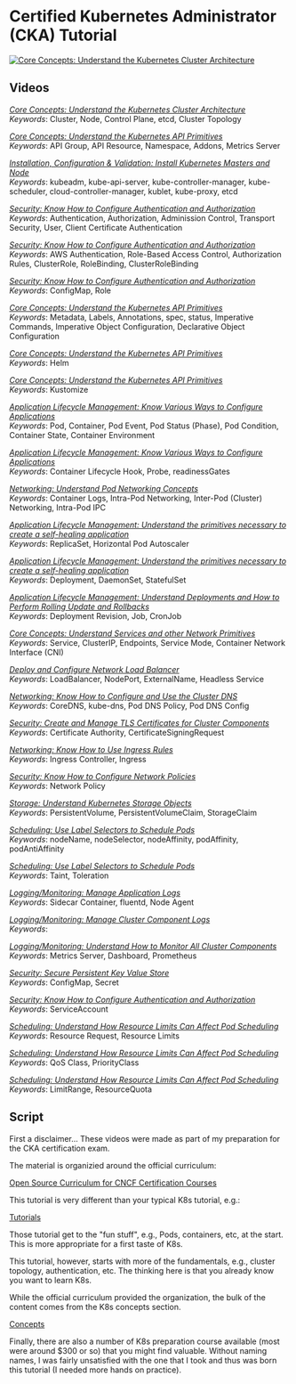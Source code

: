 # Certified Kubernetes Administrator (CKA) Tutorial

[![Core Concepts: Understand the Kubernetes Cluster Architecture](http://img.youtube.com/vi/VdkDxGsQhmY/0.jpg)](https://youtu.be/VdkDxGsQhmY)

## Videos

*[Core Concepts: Understand the Kubernetes Cluster Architecture](01-understand-the-kubernetes-cluster-architecture)*  
*Keywords*: Cluster, Node, Control Plane, etcd, Cluster Topology

*[Core Concepts: Understand the Kubernetes API Primitives](02-understand-the-kubernetes-api-primitives)*  
*Keywords*: API Group, API Resource, Namespace, Addons, Metrics Server

*[Installation, Configuration & Validation: Install Kubernetes Masters and Node](03-install-kubernetes-masters-and-nodes)*  
*Keywords*: kubeadm, kube-api-server, kube-controller-manager, kube-scheduler, cloud-controller-manager, kublet, kube-proxy, etcd

*[Security: Know How to Configure Authentication and Authorization](04-know-how-to-configure-authentication-and-authorization)*  
*Keywords*: Authentication, Authorization, Adminission Control, Transport Security, User, Client Certificate Authentication

*[Security: Know How to Configure Authentication and Authorization](05-know-how-to-configure-authentication-and-authorization)*  
*Keywords*: AWS Authentication, Role-Based Access Control, Authorization Rules, ClusterRole, RoleBinding, ClusterRoleBinding

*[Security: Know How to Configure Authentication and Authorization](06-know-how-to-configure-authentication-and-authorization)*  
*Keywords*: ConfigMap, Role

*[Core Concepts: Understand the Kubernetes API Primitives](07-understand-the-kubernetes-api-primitives)*  
*Keywords*: Metadata, Labels, Annotations, spec, status, Imperative Commands, Imperative Object Configuration, Declarative Object Configuration

*[Core Concepts: Understand the Kubernetes API Primitives](08-understand-the-kubernetes-api-primitives)*  
*Keywords*: Helm

*[Core Concepts: Understand the Kubernetes API Primitives](09-understand-the-kubernetes-api-primitives)*  
*Keywords*: Kustomize

*[Application Lifecycle Management: Know Various Ways to Configure Applications](10-know-various-ways-to-configure-applications)*  
*Keywords*: Pod, Container, Pod Event, Pod Status (Phase), Pod Condition, Container State, Container Environment

*[Application Lifecycle Management: Know Various Ways to Configure Applications](11-know-various-ways-to-configure-applications)*  
*Keywords*: Container Lifecycle Hook, Probe, readinessGates

*[Networking: Understand Pod Networking Concepts](12-understand-pod-networking-concepts)*  
*Keywords*: Container Logs, Intra-Pod Networking, Inter-Pod (Cluster) Networking, Intra-Pod IPC

*[Application Lifecycle Management: Understand the primitives necessary to create a self-healing application](13-understand-self-healing-application)*  
*Keywords*: ReplicaSet, Horizontal Pod Autoscaler

*[Application Lifecycle Management: Understand the primitives necessary to create a self-healing application](14-understand-self-healing-application)*  
*Keywords*: Deployment, DaemonSet, StatefulSet

*[Application Lifecycle Management: Understand Deployments and How to Perform Rolling Update and Rollbacks](15-understand-deployments)*  
*Keywords*: Deployment Revision, Job, CronJob

*[Core Concepts: Understand Services and other Network Primitives](16-understand-services)*  
*Keywords*: Service, ClusterIP, Endpoints, Service Mode, Container Network Interface (CNI)

*[Deploy and Configure Network Load Balancer](17-network-load-balancer)*  
*Keywords*: LoadBalancer, NodePort, ExternalName, Headless Service

*[Networking: Know How to Configure and Use the Cluster DNS](18-configure-and-use-cluster-dns)*  
*Keywords*: CoreDNS, kube-dns, Pod DNS Policy, Pod DNS Config

*[Security: Create and Manage TLS Certificates for Cluster Components](19-create-manage-tls-certificates)*  
*Keywords*: Certificate Authority, CertificateSigningRequest

*[Networking: Know How to Use Ingress Rules](20-know-how-to-use-ingress-rules)*  
*Keywords*: Ingress Controller, Ingress

*[Security: Know How to Configure Network Policies](21-know-how-to-configure-network-policies)*  
*Keywords*: Network Policy

*[Storage: Understand Kubernetes Storage Objects](22-understand-kubernetes-storage-objects)*  
*Keywords*: PersistentVolume, PersistentVolumeClaim, StorageClaim 

*[Scheduling: Use Label Selectors to Schedule Pods](23-use-label-selectors-to-schedule-pods)*  
*Keywords*: nodeName, nodeSelector, nodeAffinity, podAffinity, podAntiAffinity

*[Scheduling: Use Label Selectors to Schedule Pods](24-use-label-selectors-to-schedule-pods)*  
*Keywords*: Taint, Toleration

*[Logging/Monitoring: Manage Application Logs](25-manage-application-logs)*  
*Keywords*: Sidecar Container, fluentd, Node Agent  

*[Logging/Monitoring: Manage Cluster Component Logs](26-manage-cluster-component-logs)*  
*Keywords*:

*[Logging/Monitoring: Understand How to Monitor All Cluster Components](27-understand-how-to-monitor-all-cluster-components)*  
*Keywords*: Metrics Server, Dashboard, Prometheus 

*[Security: Secure Persistent Key Value Store](28-secure-persistent-key-value-store)*  
*Keywords*: ConfigMap, Secret

*[Security: Know How to Configure Authentication and Authorization](29-know-how-to-configure-authentication-and-authorization)*  
*Keywords*: ServiceAccount

*[Scheduling: Understand How Resource Limits Can Affect Pod Scheduling](30-understand-resource-limits)*  
*Keywords*: Resource Request, Resource Limits

*[Scheduling: Understand How Resource Limits Can Affect Pod Scheduling](31-understand-resource-limits)*  
*Keywords*: QoS Class, PriorityClass

*[Scheduling: Understand How Resource Limits Can Affect Pod Scheduling](32-understand-resource-limits)*  
*Keywords*: LimitRange, ResourceQuota 

## Script

First a disclaimer...  These videos were made as part of my preparation for the CKA certification exam.

The material is organizied around the official curriculum:

[Open Source Curriculum for CNCF Certification Courses](https://github.com/cncf/curriculum)

This tutorial is very different than your typical K8s tutorial, e.g.:

[Tutorials](https://kubernetes.io/docs/tutorials/)

Those tutorial get to the "fun stuff", e.g., Pods, containers, etc, at the start.  This is more appropriate for a first taste of K8s.

This tutorial, however, starts with more of the fundamentals, e.g., cluster topology, authentication, etc. The thinking here is that you already know you want to learn K8s.

While the official curriculum provided the organization, the bulk of the content comes from the K8s concepts section.

[Concepts](https://kubernetes.io/docs/concepts/)

Finally, there are also a number of K8s preparation course available (most were around $300 or so) that you might find valuable. Without naming names, I was fairly unsatisfied with the one that I took and thus was born this tutorial (I needed more hands on practice).
